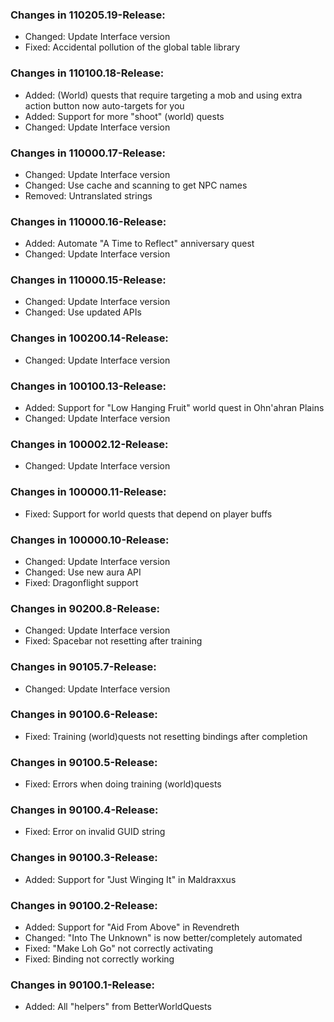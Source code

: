 ### Changes in 110205.19-Release:

- Changed: Update Interface version
- Fixed: Accidental pollution of the global table library

### Changes in 110100.18-Release:

- Added: (World) quests that require targeting a mob and using extra action button now auto-targets for you
- Added: Support for more "shoot" (world) quests
- Changed: Update Interface version

### Changes in 110000.17-Release:

- Changed: Update Interface version
- Changed: Use cache and scanning to get NPC names
- Removed: Untranslated strings

### Changes in 110000.16-Release:

- Added: Automate "A Time to Reflect" anniversary quest
- Changed: Update Interface version

### Changes in 110000.15-Release:

- Changed: Update Interface version
- Changed: Use updated APIs

### Changes in 100200.14-Release:

- Changed: Update Interface version

### Changes in 100100.13-Release:

- Added: Support for "Low Hanging Fruit" world quest in Ohn'ahran Plains
- Changed: Update Interface version

### Changes in 100002.12-Release:

- Changed: Update Interface version

### Changes in 100000.11-Release:

- Fixed: Support for world quests that depend on player buffs

### Changes in 100000.10-Release:

- Changed: Update Interface version
- Changed: Use new aura API
- Fixed: Dragonflight support

### Changes in 90200.8-Release:

- Changed: Update Interface version
- Fixed: Spacebar not resetting after training

### Changes in 90105.7-Release:

- Changed: Update Interface version

### Changes in 90100.6-Release:

- Fixed: Training (world)quests not resetting bindings after completion

### Changes in 90100.5-Release:

- Fixed: Errors when doing training (world)quests

### Changes in 90100.4-Release:

- Fixed: Error on invalid GUID string

### Changes in 90100.3-Release:

- Added: Support for "Just Winging It" in Maldraxxus

### Changes in 90100.2-Release:

- Added: Support for "Aid From Above" in Revendreth
- Changed: "Into The Unknown" is now better/completely automated
- Fixed: "Make Loh Go" not correctly activating
- Fixed: Binding not correctly working

### Changes in 90100.1-Release:

- Added: All "helpers" from BetterWorldQuests
